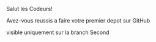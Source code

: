 Salut les Codeurs!

Avez-vous reussis a faire votre premier depot sur GitHub

visible uniquement sur la branch Second
